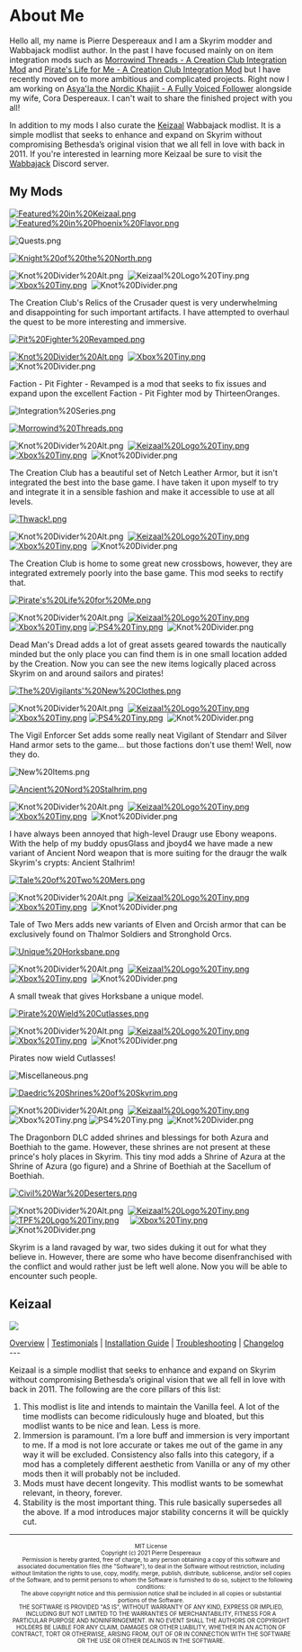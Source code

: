 # About Me

Hello all, my name is Pierre Despereaux and I am a Skyrim modder and Wabbajack modlist author. In the past I have focused mainly on on item integration mods such as [Morrowind Threads - A Creation Club Integration Mod](https://www.nexusmods.com/skyrimspecialedition/mods/45352) and [Pirate's Life for Me - A Creation Club Integration Mod](https://www.nexusmods.com/skyrimspecialedition/mods/35163) but I have recently moved on to more ambitious and complicated projects. Right now I am working on [Asya'la the Nordic Khajiit - A Fully Voiced Follower](https://www.youtube.com/watch?v=rbU1ubNYZbo) alongside my wife, Cora Despereaux. I can't wait to share the finished project with you all!

In addition to my mods I also curate the [Keizaal](https://pierredespereaux.github.io/Keizaal/) Wabbajack modlist. It is a simple modlist that seeks to enhance and expand on Skyrim without compromising Bethesda’s original vision that we all fell in love with back in 2011. If you're interested in learning more Keizaal be sure to visit the [Wabbajack](https://discord.com/invite/wabbajack) Discord server.

## My Mods

[![Featured%20in%20Keizaal.png](https://raw.githubusercontent.com/PierreDespereaux/Keizaal/main/assets/images/branding/Featured%20in%20Keizaal.png)](https://pierredespereaux.github.io/Keizaal/)[![Featured%20in%20Phoenix%20Flavor.png](https://raw.githubusercontent.com/PierreDespereaux/PierreDespereaux/master/assets/images/Featured%20in%20Phoenix%20Flavor.png)](https://thephoenixflavour.com/tpf/introduction/)

![Quests.png](https://raw.githubusercontent.com/PierreDespereaux/PierreDespereaux/master/assets/images/banners/Quests.png)

[![Knight%20of%20the%20North.png](https://raw.githubusercontent.com/PierreDespereaux/PierreDespereaux/master/assets/images/banners/Knight%20of%20the%20North.png)](https://www.nexusmods.com/skyrimspecialedition/mods/45869)

![Knot%20Divider%20Alt.png](https://raw.githubusercontent.com/PierreDespereaux/PierreDespereaux/master/assets/images/Knot%20Divider%20Alt.png)  ![Keizaal%20Logo%20Tiny.png](https://raw.githubusercontent.com/PierreDespereaux/Keizaal/main/assets/images/branding/Keizaal%20Logo%20Tiny.png)     [![Xbox%20Tiny.png](https://raw.githubusercontent.com/PierreDespereaux/PierreDespereaux/master/assets/images/Xbox%20Tiny.png)](https://bethesda.net/en/mods/skyrim/mod-detail/4200958)  ![Knot%20Divider.png](https://raw.githubusercontent.com/PierreDespereaux/PierreDespereaux/master/assets/images/Knot%20Divider.png)

The Creation Club's Relics of the Crusader quest is very underwhelming and disappointing for such important artifacts. I have attempted to overhaul the quest to be more interesting and immersive.

[![Pit%20Fighter%20Revamped.png](https://raw.githubusercontent.com/PierreDespereaux/PierreDespereaux/master/assets/images/banners/Pit%20Fighter%20Revamped.png)](https://www.nexusmods.com/skyrimspecialedition/mods/42340)

[![Knot%20Divider%20Alt.png](https://raw.githubusercontent.com/PierreDespereaux/PierreDespereaux/master/assets/images/Knot%20Divider%20Alt.png)](https://youtu.be/dQw4w9WgXcQ)  [![Xbox%20Tiny.png](https://raw.githubusercontent.com/PierreDespereaux/PierreDespereaux/master/assets/images/Xbox%20Tiny.png)](https://bethesda.net/en/mods/skyrim/mod-detail/4194323)  ![Knot%20Divider.png](https://raw.githubusercontent.com/PierreDespereaux/PierreDespereaux/master/assets/images/Knot%20Divider.png)

Faction - Pit Fighter - Revamped is a mod that seeks to fix issues and expand upon the excellent Faction - Pit Fighter mod by ThirteenOranges.

![Integration%20Series.png](https://raw.githubusercontent.com/PierreDespereaux/PierreDespereaux/master/assets/images/banners/Integration%20Series.png)

[![Morrowind%20Threads.png](https://raw.githubusercontent.com/PierreDespereaux/PierreDespereaux/master/assets/images/banners/Morrowind%20Threads.png)](https://www.nexusmods.com/skyrimspecialedition/mods/45352)

![Knot%20Divider%20Alt.png](https://raw.githubusercontent.com/PierreDespereaux/PierreDespereaux/master/assets/images/Knot%20Divider%20Alt.png)  [![Keizaal%20Logo%20Tiny.png](https://raw.githubusercontent.com/PierreDespereaux/Keizaal/main/assets/images/branding/Keizaal%20Logo%20Tiny.png)](http://pierredespereaux.github.io/Keizaal/)     [![Xbox%20Tiny.png](https://raw.githubusercontent.com/PierreDespereaux/PierreDespereaux/master/assets/images/Xbox%20Tiny.png)](https://bethesda.net/en/mods/skyrim/mod-detail/4198330)  ![Knot%20Divider.png](https://raw.githubusercontent.com/PierreDespereaux/PierreDespereaux/master/assets/images/Knot%20Divider.png)

The Creation Club has a beautiful set of Netch Leather Armor, but it isn't integrated the best into the base game. I have taken it upon myself to try and integrate it in a sensible fashion and make it accessible to use at all levels.

[![Thwack!.png](https://raw.githubusercontent.com/PierreDespereaux/PierreDespereaux/master/assets/images/banners/Thwack!.png)](https://www.nexusmods.com/skyrimspecialedition/mods/42653/)

![Knot%20Divider%20Alt.png](https://raw.githubusercontent.com/PierreDespereaux/PierreDespereaux/master/assets/images/Knot%20Divider%20Alt.png)  [![Keizaal%20Logo%20Tiny.png](https://raw.githubusercontent.com/PierreDespereaux/Keizaal/main/assets/images/branding/Keizaal%20Logo%20Tiny.png)](http://pierredespereaux.github.io/Keizaal/)     [![Xbox%20Tiny.png](https://raw.githubusercontent.com/PierreDespereaux/PierreDespereaux/master/assets/images/Xbox%20Tiny.png)](https://bethesda.net/en/mods/skyrim/mod-detail/4189205)  ![Knot%20Divider.png](https://raw.githubusercontent.com/PierreDespereaux/PierreDespereaux/master/assets/images/Knot%20Divider.png)

The Creation Club is home to some great new crossbows, however, they are integrated extremely poorly into the base game. This mod seeks to rectify that.

[![Pirate's%20Life%20for%20Me.png](https://raw.githubusercontent.com/PierreDespereaux/PierreDespereaux/master/assets/images/banners/Pirate's%20Life%20for%20Me.png)](https://www.nexusmods.com/skyrimspecialedition/mods/35163)

![Knot%20Divider%20Alt.png](https://raw.githubusercontent.com/PierreDespereaux/PierreDespereaux/master/assets/images/Knot%20Divider%20Alt.png)  [![Keizaal%20Logo%20Tiny.png](https://raw.githubusercontent.com/PierreDespereaux/Keizaal/main/assets/images/branding/Keizaal%20Logo%20Tiny.png)](http://pierredespereaux.github.io/Keizaal/)     [![Xbox%20Tiny.png](https://raw.githubusercontent.com/PierreDespereaux/PierreDespereaux/master/assets/images/Xbox%20Tiny.png)](https://bethesda.net/en/mods/skyrim/mod-detail/4157655) [![PS4%20Tiny.png](https://raw.githubusercontent.com/PierreDespereaux/PierreDespereaux/master/assets/images/PS4%20Tiny.png)](https://bethesda.net/en/mods/skyrim/mod-detail/4157657)  ![Knot%20Divider.png](https://raw.githubusercontent.com/PierreDespereaux/PierreDespereaux/master/assets/images/Knot%20Divider.png)

Dead Man's Dread adds a lot of great assets geared towards the nautically minded but the only place you can find them is in one small location added by the Creation. Now you can see the new items logically placed across Skyrim on and around sailors and pirates!

[![The%20Vigilants'%20New%20Clothes.png](https://raw.githubusercontent.com/PierreDespereaux/PierreDespereaux/master/assets/images/banners/The%20Vigilants'%20New%20Clothes.png)](https://www.nexusmods.com/skyrimspecialedition/mods/31991)

![Knot%20Divider%20Alt.png](https://raw.githubusercontent.com/PierreDespereaux/PierreDespereaux/master/assets/images/Knot%20Divider%20Alt.png)  [![Keizaal%20Logo%20Tiny.png](https://raw.githubusercontent.com/PierreDespereaux/Keizaal/main/assets/images/branding/Keizaal%20Logo%20Tiny.png)](http://pierredespereaux.github.io/Keizaal/)     [![Xbox%20Tiny.png](https://raw.githubusercontent.com/PierreDespereaux/PierreDespereaux/master/assets/images/Xbox%20Tiny.png)](https://bethesda.net/en/mods/skyrim/mod-detail/4144937) [![PS4%20Tiny.png](https://raw.githubusercontent.com/PierreDespereaux/PierreDespereaux/master/assets/images/PS4%20Tiny.png)](https://bethesda.net/en/mods/skyrim/mod-detail/4144938)  ![Knot%20Divider.png](https://raw.githubusercontent.com/PierreDespereaux/PierreDespereaux/master/assets/images/Knot%20Divider.png)

The Vigil Enforcer Set adds some really neat Vigilant of Stendarr and Silver Hand armor sets to the game... but those factions don't use them! Well, now they do.

![New%20Items.png](https://raw.githubusercontent.com/PierreDespereaux/PierreDespereaux/master/assets/images/banners/New%20Items.png)

[![Ancient%20Nord%20Stalhrim.png](https://raw.githubusercontent.com/PierreDespereaux/PierreDespereaux/master/assets/images/banners/Ancient%20Nord%20Stalhrim.png)](https://www.nexusmods.com/skyrimspecialedition/mods/48756)

![Knot%20Divider%20Alt.png](https://raw.githubusercontent.com/PierreDespereaux/PierreDespereaux/master/assets/images/Knot%20Divider%20Alt.png)  [![Keizaal%20Logo%20Tiny.png](https://raw.githubusercontent.com/PierreDespereaux/Keizaal/main/assets/images/branding/Keizaal%20Logo%20Tiny.png)](http://pierredespereaux.github.io/Keizaal/)     [![Xbox%20Tiny.png](https://raw.githubusercontent.com/PierreDespereaux/PierreDespereaux/master/assets/images/Xbox%20Tiny.png)](https://bethesda.net/en/mods/skyrim/mod-detail/4210568)  ![Knot%20Divider.png](https://raw.githubusercontent.com/PierreDespereaux/PierreDespereaux/master/assets/images/Knot%20Divider.png)

I have always been annoyed that high-level Draugr use Ebony weapons. With the help of my buddy opusGlass and jboyd4 we have made a new variant of Ancient Nord weapon that is more suiting for the draugr the walk Skyrim's crypts: Ancient Stalhrim!

[![Tale%20of%20Two%20Mers.png](https://raw.githubusercontent.com/PierreDespereaux/PierreDespereaux/master/assets/images/banners/Tale%20of%20Two%20Mers.png)](https://www.nexusmods.com/skyrimspecialedition/mods/43074)

![Knot%20Divider%20Alt.png](https://raw.githubusercontent.com/PierreDespereaux/PierreDespereaux/master/assets/images/Knot%20Divider%20Alt.png)  [![Keizaal%20Logo%20Tiny.png](https://raw.githubusercontent.com/PierreDespereaux/Keizaal/main/assets/images/branding/Keizaal%20Logo%20Tiny.png)](http://pierredespereaux.github.io/Keizaal/)     [![Xbox%20Tiny.png](https://raw.githubusercontent.com/PierreDespereaux/PierreDespereaux/master/assets/images/Xbox%20Tiny.png)](https://bethesda.net/en/mods/skyrim/mod-detail/4189211)  ![Knot%20Divider.png](https://raw.githubusercontent.com/PierreDespereaux/PierreDespereaux/master/assets/images/Knot%20Divider.png)

Tale of Two Mers adds new variants of Elven and Orcish armor that can be exclusively found on Thalmor Soldiers and Stronghold Orcs.

[![Unique%20Horksbane.png](https://raw.githubusercontent.com/PierreDespereaux/PierreDespereaux/master/assets/images/banners/Unique%20Horksbane.png)](https://www.nexusmods.com/skyrimspecialedition/mods/42971)

![Knot%20Divider%20Alt.png](https://raw.githubusercontent.com/PierreDespereaux/PierreDespereaux/master/assets/images/Knot%20Divider%20Alt.png)  [![Keizaal%20Logo%20Tiny.png](https://raw.githubusercontent.com/PierreDespereaux/Keizaal/main/assets/images/branding/Keizaal%20Logo%20Tiny.png)](http://pierredespereaux.github.io/Keizaal/)     [![Xbox%20Tiny.png](https://raw.githubusercontent.com/PierreDespereaux/PierreDespereaux/master/assets/images/Xbox%20Tiny.png)](https://bethesda.net/en/mods/skyrim/mod-detail/4189209)  ![Knot%20Divider.png](https://raw.githubusercontent.com/PierreDespereaux/PierreDespereaux/master/assets/images/Knot%20Divider.png)

A small tweak that gives Horksbane a unique model.

[![Pirate%20Wield%20Cutlasses.png](https://raw.githubusercontent.com/PierreDespereaux/PierreDespereaux/master/assets/images/banners/Pirate%20Wield%20Cutlasses.png)](https://www.nexusmods.com/skyrimspecialedition/mods/31753)

![Knot%20Divider%20Alt.png](https://raw.githubusercontent.com/PierreDespereaux/PierreDespereaux/master/assets/images/Knot%20Divider%20Alt.png)  [![Keizaal%20Logo%20Tiny.png](https://raw.githubusercontent.com/PierreDespereaux/Keizaal/main/assets/images/branding/Keizaal%20Logo%20Tiny.png)](http://pierredespereaux.github.io/Keizaal/)     [![Xbox%20Tiny.png](https://raw.githubusercontent.com/PierreDespereaux/PierreDespereaux/master/assets/images/Xbox%20Tiny.png)](https://bethesda.net/en/mods/skyrim/mod-detail/4145412)  ![Knot%20Divider.png](https://raw.githubusercontent.com/PierreDespereaux/PierreDespereaux/master/assets/images/Knot%20Divider.png)

Pirates now wield Cutlasses!

![Miscellaneous.png](https://raw.githubusercontent.com/PierreDespereaux/PierreDespereaux/master/assets/images/banners/Miscellaneous.png)

[![Daedric%20Shrines%20of%20Skyrim.png](https://raw.githubusercontent.com/PierreDespereaux/PierreDespereaux/master/assets/images/banners/Daedric%20Shrines%20of%20Skyrim.png)](https://www.nexusmods.com/skyrimspecialedition/mods/49366)

![Knot%20Divider%20Alt.png](https://raw.githubusercontent.com/PierreDespereaux/PierreDespereaux/master/assets/images/Knot%20Divider%20Alt.png)  [![Keizaal%20Logo%20Tiny.png](https://raw.githubusercontent.com/PierreDespereaux/Keizaal/main/assets/images/branding/Keizaal%20Logo%20Tiny.png)](http://pierredespereaux.github.io/Keizaal/)     ![Xbox%20Tiny.png](https://raw.githubusercontent.com/PierreDespereaux/PierreDespereaux/master/assets/images/Xbox%20Tiny.png) ![PS4%20Tiny.png](https://raw.githubusercontent.com/PierreDespereaux/PierreDespereaux/master/assets/images/PS4%20Tiny.png)  ![Knot%20Divider.png](https://raw.githubusercontent.com/PierreDespereaux/PierreDespereaux/master/assets/images/Knot%20Divider.png)

The Dragonborn DLC added shrines and blessings for both Azura and Boethiah to the game. However, these shrines are not present at these prince's holy places in Skyrim. This tiny mod adds a Shrine of Azura at the Shrine of Azura (go figure) and a Shrine of Boethiah at the Sacellum of Boethiah.

[![Civil%20War%20Deserters.png](https://raw.githubusercontent.com/PierreDespereaux/PierreDespereaux/master/assets/images/banners/Civil%20War%20Deserters.png)](https://www.nexusmods.com/skyrimspecialedition/mods/44497)

![Knot%20Divider%20Alt.png](https://raw.githubusercontent.com/PierreDespereaux/PierreDespereaux/master/assets/images/Knot%20Divider%20Alt.png)  [![Keizaal%20Logo%20Tiny.png](https://raw.githubusercontent.com/PierreDespereaux/Keizaal/main/assets/images/branding/Keizaal%20Logo%20Tiny.png)](http://pierredespereaux.github.io/Keizaal/) [![TPF%20Logo%20Tiny.png](https://raw.githubusercontent.com/PierreDespereaux/PierreDespereaux/master/assets/images/TPF%20Logo%20Tiny.png)](http://thephoenixflavour.com/tpf/introduction/)     [![Xbox%20Tiny.png](https://raw.githubusercontent.com/PierreDespereaux/PierreDespereaux/master/assets/images/Xbox%20Tiny.png)](https://bethesda.net/en/mods/skyrim/mod-detail/4195157)  ![Knot%20Divider.png](https://raw.githubusercontent.com/PierreDespereaux/PierreDespereaux/master/assets/images/Knot%20Divider.png)

Skyrim is a land ravaged by war, two sides duking it out for what they believe in. However, there are some who have become disenfranchised with the conflict and would rather just be left well alone. Now you will be able to encounter such people.

## Keizaal

[<img src="https://raw.githubusercontent.com/PierreDespereaux/Keizaal/main/assets/images/Keizaal%20Banner%20Small.png">](https://pierredespereaux.github.io/Keizaal/)
<!-- markdownlint-disable MD033 -->
<div class="socials">
<a class="buttons" href="https://pierredespereaux.github.io/Keizaal/">Overview</a> |
<a class="buttons" href="https://pierredespereaux.github.io/Keizaal/TESTIMONIALS.html">Testimonials</a> | 
<a class="buttons" href="https://pierredespereaux.github.io/Keizaal/INSTALLATIONGUIDE.html">Installation Guide</a> |
<a class="buttons" href="https://pierredespereaux.github.io/Keizaal/TROUBLESHOOTING.html">Troubleshooting</a> |
<a class="buttons" href="https://pierredespereaux.github.io/Keizaal/CHANGELOG.html">Changelog</a>
</div>
---

Keizaal is a simple modlist that seeks to enhance and expand on Skyrim without compromising Bethesda’s original vision that we all fell in love with back in 2011. The following are the core pillars of this list:

1. This modlist is lite and intends to maintain the Vanilla feel. A lot of the time modlists can become ridiculously huge and bloated, but this modlist wants to be nice and lean. Less is more.
2. Immersion is paramount. I’m a lore buff and immersion is very important to me. If a mod is not lore accurate or takes me out of the game in any way it will be excluded. Consistency also falls into this category, if a mod has a completely different aesthetic from Vanilla or any of my other mods then it will probably not be included.
3. Mods must have decent longevity. This modlist wants to be somewhat relevant, in theory, forever.
4. Stability is the most important thing. This rule basically supersedes all the above. If a mod introduces major stability concerns it will be quickly cut.

---

<center> <font size="1">MIT License<font size="1"> 

<center> <font size="1">Copyright (c) 2021 Pierre Despereaux<font size="1">

<center> <font size="1">Permission is hereby granted, free of charge, to any person obtaining a copy of this software and associated documentation files (the "Software"), to deal in the Software without restriction, including without limitation the rights to use, copy, modify, merge, publish, distribute, sublicense, and/or sell copies of the Software, and to permit persons to whom the Software is furnished to do so, subject to the following conditions:<font size="1">

<center> <font size="1">The above copyright notice and this permission notice shall be included in all copies or substantial portions of the Software.<font size="1">

<center> <font size="1">THE SOFTWARE IS PROVIDED "AS IS", WITHOUT WARRANTY OF ANY KIND, EXPRESS OR IMPLIED, INCLUDING BUT NOT LIMITED TO THE WARRANTIES OF MERCHANTABILITY, FITNESS FOR A PARTICULAR PURPOSE AND NONINFRINGEMENT. IN NO EVENT SHALL THE AUTHORS OR COPYRIGHT HOLDERS BE LIABLE FOR ANY CLAIM, DAMAGES OR OTHER LIABILITY, WHETHER IN AN ACTION OF CONTRACT, TORT OR OTHERWISE, ARISING FROM, OUT OF OR IN CONNECTION WITH THE SOFTWARE OR THE USE OR OTHER DEALINGS IN THE SOFTWARE.<font size="1">
